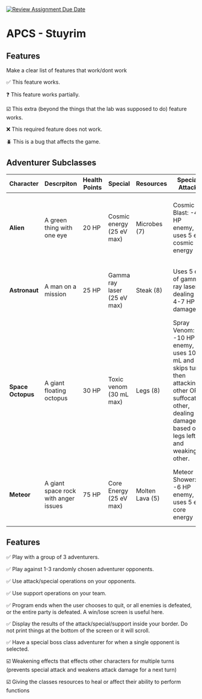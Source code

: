 [![Review Assignment Due Date](https://classroom.github.com/assets/deadline-readme-button-22041afd0340ce965d47ae6ef1cefeee28c7c493a6346c4f15d667ab976d596c.svg)](https://classroom.github.com/a/KprAwj1n)
# APCS - Stuyrim

## Features

Make a clear list of features that work/dont work

:white_check_mark: This feature works.

:question: This feature works partially.

:ballot_box_with_check: This extra (beyond the things that the lab was supposed to do) feature works.

:x: This required feature does not work.

:beetle: This is a bug that affects the game.


## Adventurer Subclasses

| Character | Descrpiton | Health Points | Special | Resources | Special Attack | Attack | Support |
|---|---|---|---|---|---|---|---|
| **Alien** | A green thing with one eye | 20 HP | Cosmic energy (25 eV max) | Microbes (7) | Cosmic Blast: -4 HP enemy, uses 5 eV cosmic energy| Random: Punch (-3 HP), Kick (-4 HP), Miss (0 HP) | Eats microbes and recharges restore 4HP and 3 Special / heal boss (+5HP) |
| **Astronaut** | A man on a mission | 25 HP | Gamma ray laser (25 eV max) | Steak (8) | Uses 5 eV of gamma ray laser, dealing 4-7 HP damage  | Random: Punch (-3 HP), Kick (-4 HP), Miss (0 HP) | Gives steak to restore special, eats steak to restore 4HP and 3 special |
| **Space Octopus** | A giant floating octopus | 30 HP | Toxic venom (30 mL max) | Legs (8) | Spray Venom: -10 HP enemy, uses 10 mL and skips turn, then attacking other OR suffocates other, dealing damage based on legs left and weaking other.  |Kick (Random damage) | Swims away to restore HP or sheilds teammate (restores 2-5 HP) |
| **Meteor** | A giant space rock with anger issues | 75 HP | Core Energy (25 eV max) | Molten Lava (5) | Meteor Shower: -6 HP enemy, uses 5 eV core energy | Random: Throw rock (-5 HP), Burn (-7 HP), Miss (-0 HP) | Uses enchanted molten lava, regenerates self or other HP |

## Features
:white_check_mark: Play with a group of 3 adventurers.

:white_check_mark: Play against 1-3 randomly chosen adventurer opponents.

:white_check_mark: Use attack/special operations on your opponents.

:white_check_mark: Use support operations on your team.

:white_check_mark: Program ends when the user chooses to quit, or all enemies is defeated, or the entire party is defeated. A win/lose screen is useful here.

:white_check_mark: Display the results of the attack/special/support inside your border. Do not print things at the bottom of the screen or it will scroll.

:white_check_mark: Have a special boss class adventurer for when a single opponent is selected.

:ballot_box_with_check: Weakening effects that effects other characters for multiple turns (prevents special attack and weakens attack damage for a next turn)

:ballot_box_with_check: Giving the classes resources to heal or affect their ability to perform functions 

